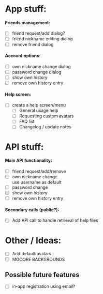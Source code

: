 # App stuff:

#### Friends management:

- [ ] friend request/add dialog?
- [ ] friend nickname editing dialog
- [ ] remove friend dialog

#### Account options:

- [ ] own nickname change dialog
- [ ] password change dialog
- [ ] show own history
- [ ] remove own history entry

#### Help screen:

- [ ] create a help screen/menu
  - [ ] General usage help
  - [ ] Requesting custom avatars
  - [ ] FAQ list
  - [ ] Changelog / update notes

# API stuff:

#### Main API functionality:
- [ ] friend request/add/remove
- [ ] own nickname change<br>use username as default
- [ ] password change
- [ ] show own history
- [ ] remove own history entry

#### Secondary calls (public?):
- [ ] Add API call to handle retrieval of help files


# Other / Ideas:

- [ ] Add default avatars
- [ ] MOOORE BACKGROUNDS

## Possible future features

- [ ] in-app registration using email?

